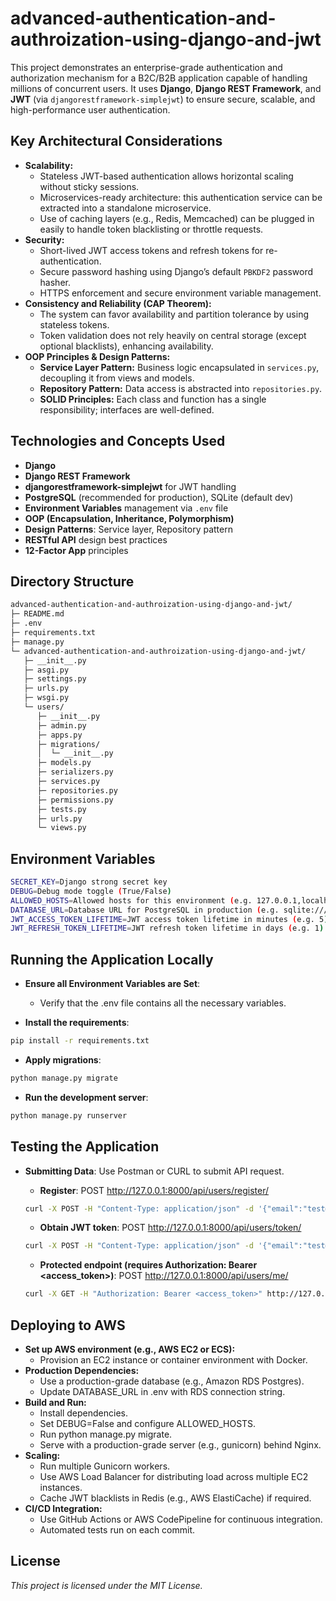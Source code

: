 # advanced-authentication-and-authroization-using-django-and-jwt

This project demonstrates an enterprise-grade authentication and authorization mechanism for a B2C/B2B application capable of handling millions of concurrent users. It uses **Django**, **Django REST Framework**, and **JWT** (via `djangorestframework-simplejwt`) to ensure secure, scalable, and high-performance user authentication.

## Key Architectural Considerations

- **Scalability:**
  - Stateless JWT-based authentication allows horizontal scaling without sticky sessions.
  - Microservices-ready architecture: this authentication service can be extracted into a standalone microservice.
  - Use of caching layers (e.g., Redis, Memcached) can be plugged in easily to handle token blacklisting or throttle requests.
- **Security:**
  - Short-lived JWT access tokens and refresh tokens for re-authentication.
  - Secure password hashing using Django’s default `PBKDF2` password hasher.
  - HTTPS enforcement and secure environment variable management.
- **Consistency and Reliability (CAP Theorem):**
  - The system can favor availability and partition tolerance by using stateless tokens.
  - Token validation does not rely heavily on central storage (except optional blacklists), enhancing availability.
- **OOP Principles & Design Patterns:**
  - **Service Layer Pattern:** Business logic encapsulated in `services.py`, decoupling it from views and models.
  - **Repository Pattern:** Data access is abstracted into `repositories.py`.
  - **SOLID Principles:** Each class and function has a single responsibility; interfaces are well-defined.

## Technologies and Concepts Used

- **Django**
- **Django REST Framework**
- **djangorestframework-simplejwt** for JWT handling
- **PostgreSQL** (recommended for production), SQLite (default dev)
- **Environment Variables** management via `.env` file
- **OOP (Encapsulation, Inheritance, Polymorphism)**
- **Design Patterns**: Service layer, Repository pattern
- **RESTful API** design best practices
- **12-Factor App** principles

## Directory Structure

```bash
advanced-authentication-and-authroization-using-django-and-jwt/
├─ README.md
├─ .env
├─ requirements.txt
├─ manage.py
└─ advanced-authentication-and-authroization-using-django-and-jwt/
   ├─ __init__.py
   ├─ asgi.py
   ├─ settings.py
   ├─ urls.py
   ├─ wsgi.py
   └─ users/
      ├─ __init__.py
      ├─ admin.py
      ├─ apps.py
      ├─ migrations/
      │  └─ __init__.py
      ├─ models.py
      ├─ serializers.py
      ├─ services.py
      ├─ repositories.py
      ├─ permissions.py
      ├─ tests.py
      ├─ urls.py
      └─ views.py
```

## Environment Variables

```bash
SECRET_KEY=Django strong secret key
DEBUG=Debug mode toggle (True/False)
ALLOWED_HOSTS=Allowed hosts for this environment (e.g. 127.0.0.1,localhost)
DATABASE_URL=Database URL for PostgreSQL in production (e.g. sqlite:///db.sqlite3)
JWT_ACCESS_TOKEN_LIFETIME=JWT access token lifetime in minutes (e.g. 5)
JWT_REFRESH_TOKEN_LIFETIME=JWT refresh token lifetime in days (e.g. 1)
```

## Running the Application Locally

- **Ensure all Environment Variables are Set**:
    - Verify that the .env file contains all the necessary variables.

- **Install the requirements**:

```bash
pip install -r requirements.txt
```

- **Apply migrations**:

```bash
python manage.py migrate
```

- **Run the development server**:

```bash
python manage.py runserver
```

## Testing the Application

- **Submitting Data**: Use Postman or CURL to submit API request.
    - **Register**: POST http://127.0.0.1:8000/api/users/register/

    ```bash
    curl -X POST -H "Content-Type: application/json" -d '{"email":"test@example.com","password":"YourPassword123"}' http://127.0.0.1:8000/api/users/register/
    ```

    - **Obtain JWT token**: POST http://127.0.0.1:8000/api/users/token/

    ```bash
    curl -X POST -H "Content-Type: application/json" -d '{"email":"test@example.com","password":"YourPassword123"}' http://127.0.0.1:8000/api/users/token/
    ```

    - **Protected endpoint (requires Authorization: Bearer <access_token>)**: POST http://127.0.0.1:8000/api/users/me/

    ```bash
    curl -X GET -H "Authorization: Bearer <access_token>" http://127.0.0.1:8000/api/users/me/
    ```

## Deploying to AWS

- **Set up AWS environment (e.g., AWS EC2 or ECS):**
  - Provision an EC2 instance or container environment with Docker.
- **Production Dependencies:**
  - Use a production-grade database (e.g., Amazon RDS Postgres).
  - Update DATABASE_URL in .env with RDS connection string.
- **Build and Run:**
  - Install dependencies.
  - Set DEBUG=False and configure ALLOWED_HOSTS.
  - Run python manage.py migrate.
  - Serve with a production-grade server (e.g., gunicorn) behind Nginx.
- **Scaling:**
  - Run multiple Gunicorn workers.
  - Use AWS Load Balancer for distributing load across multiple EC2 instances.
  - Cache JWT blacklists in Redis (e.g., AWS ElastiCache) if required.
- **CI/CD Integration:**
  - Use GitHub Actions or AWS CodePipeline for continuous integration.
  - Automated tests run on each commit.

## License

*This project is licensed under the MIT License.*
